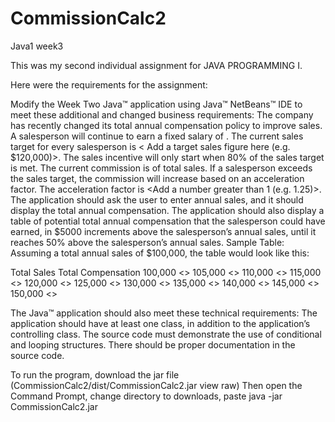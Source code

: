 # CommissionCalc2
Java1 week3

This was my second individual assignment for JAVA PROGRAMMING I.

Here were the requirements for the assignment:

Modify the Week Two Java™ application using Java™ NetBeans™ IDE to meet these additional and changed business requirements:
The company has recently changed its total annual compensation policy to improve sales.
A salesperson will continue to earn a fixed salary of <Add salary figure from Week Two here>. 
The current sales target for every salesperson is < Add a target sales figure here (e.g. $120,000)>.
The sales incentive will only start when 80% of the sales target is met. 
The current commission is <Add percentage here> of total sales.
If a salesperson exceeds the sales target, the commission will increase based on an acceleration factor. 
The acceleration factor is <Add a number greater than 1 (e.g. 1.25)>.
The application should ask the user to enter annual sales, and it should display the total annual compensation.
The application should also display a table of potential total annual compensation that the salesperson could have earned, 
in $5000 increments above the salesperson’s annual sales, until it reaches 50% above the salesperson’s annual sales.
Sample Table: Assuming a total annual sales of $100,000, the table would look like this:

Total Sales           Total Compensation
100,000               <<Program calculated value>>
105,000               <<Program calculated value>>
110,000               <<Program calculated value>>
115,000               <<Program calculated value>>
120,000               <<Program calculated value>>
125,000               <<Program calculated value>>
130,000               <<Program calculated value>>
135,000               <<Program calculated value>>
140,000               <<Program calculated value>>
145,000               <<Program calculated value>>
150,000               <<Program calculated value>>

The Java™ application should also meet these technical requirements:
The application should have at least one class, in addition to the application’s controlling class.
The source code must demonstrate the use of conditional and looping structures.
There should be proper documentation in the source code.

To run the program, download the jar file (CommissionCalc2/dist/CommissionCalc2.jar view raw) 
Then open the Command Prompt, change directory to downloads, paste java -jar CommissionCalc2.jar
